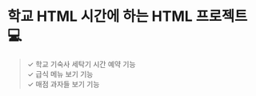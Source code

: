 # 학교 HTML 시간에 하는 HTML 프로젝트 💻
> ✓ 학교 기숙사 세탁기 시간 예약 기능
> </br>
> ✓ 급식 메뉴 보기 기능
> </br>
> ✓ 매점 과자들 보기 기능
